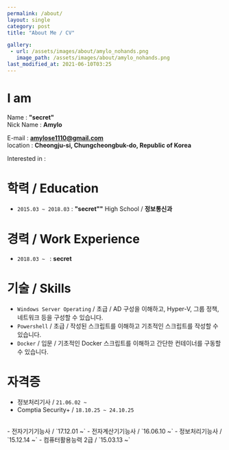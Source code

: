 ```yaml
---
permalink: /about/
layout: single
category: post
title: "About Me / CV"

gallery:
 - url: /assets/images/about/amylo_nohands.png
   image_path: /assets/images/about/amylo_nohands.png
last_modified_at: 2021-06-10T03:25
---
```

<!-- 
안녕하세요! ---가 하고 싶은 개발자 ---ㅇ비니다.
-->

<!--
문서 성격 : 자소서, 사생활 많이 배제  
-->

# I am
Name : **"secret"**  
Nick Name : **Amylo**

E-mail : **amylose1110@gmail.com**  
location : **Cheongju-si, Chungcheongbuk-do, Republic of Korea**

Interested in : 

# 학력 / Education
 - `2015.03 ~ 2018.03` : **"secret""** High School / **정보통신과**

# 경력 / Work Experience
 - `2018.03 ~ ` : **secret**  

# 기술 / Skills
 - `Windows Server Operating` / 초급 / AD 구성을 이해하고, Hyper-V, 그룹 정책, 네트워크 등을 구성할 수 있습니다.
 - `Powershell` / 초급 / 작성된 스크립트를 이해하고 기초적인 스크립트를 작성할 수 있습니다.
 - `Docker` / 입문 / 기초적인 Docker 스크립트를 이해하고 간단한 컨테이너를 구동할 수 있습니다.

# 자격증
 - 정보처리기사 / `21.06.02 ~`
 - Comptia Security+ / `18.10.25 ~ 24.10.25`  
<br>
 - 전자기기기능사 / `17.12.01 ~`
 - 전자계산기기능사 / `16.06.10 ~`
 - 정보처리기능사 / `15.12.14 ~`
 - 컴퓨터활용능력 2급 / `15.03.13 ~`
<!-- - 항공전자정비기능사 / `17.06.23 ~` -->


<!--
주요 경험 이력

수상 이력

프로젝트 했던것들

이외 기타 취미?

외부 사이트, 연락수단


{% include gallery caption="프사 테스트." %}
-->

